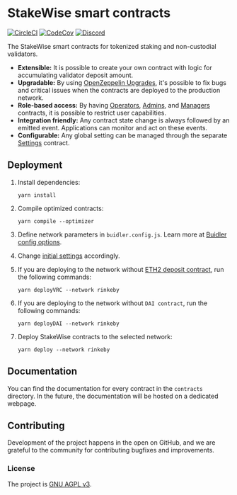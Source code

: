 # StakeWise smart contracts

[![CircleCI](https://circleci.com/gh/stakewise/contracts.svg?style=svg)](https://circleci.com/gh/stakewise/contracts)
[![CodeCov](https://codecov.io/gh/stakewise/contracts/branch/master/graph/badge.svg)](https://codecov.io/gh/stakewise/contracts)
[![Discord](https://user-images.githubusercontent.com/7288322/34471967-1df7808a-efbb-11e7-9088-ed0b04151291.png)](https://discord.gg/2BSdr2g)

The StakeWise smart contracts for tokenized staking and non-custodial validators.

- **Extensible:** It is possible to create your own contract with logic for accumulating validator deposit amount.
- **Upgradable:** By using [OpenZeppelin Upgrades](https://github.com/OpenZeppelin/openzeppelin-upgrades), it's possible to fix bugs and critical issues when the contracts are deployed to the production network.
- **Role-based access:** By having [Operators](./contracts/access/Operators.sol), [Admins](./contracts/access/Admins.sol), and [Managers](./contracts/access/Managers.sol) contracts, it is possible to restrict user capabilities.
- **Integration friendly:** Any contract state change is always followed by an emitted event. Applications can monitor and act on these events.
- **Configurable:** Any global setting can be managed through the separate [Settings](./contracts/Settings.sol) contract.

## Deployment

1. Install dependencies:

   ```shell script
   yarn install
   ```

2. Compile optimized contracts:

   ```shell script
   yarn compile --optimizer
   ```

3. Define network parameters in `buidler.config.js`. Learn more at [Buidler config options](https://hardhat.org/config/#available-config-options).

4. Change [initial settings](./deployments/settings.js) accordingly.

5. If you are deploying to the network without [ETH2 deposit contract](https://github.com/ethereum/eth2.0-specs/tree/dev/solidity_deposit_contract), run the following commands:

   ```shell script
   yarn deployVRC --network rinkeby
   ```

6. If you are deploying to the network without `DAI contract`, run the following commands:
   ```shell script
   yarn deployDAI --network rinkeby
   ```

7. Deploy StakeWise contracts to the selected network:

   ```shell script
   yarn deploy --network rinkeby
   ```

## Documentation

You can find the documentation for every contract in the `contracts` directory. In the future, the documentation will be hosted on a dedicated webpage.

## Contributing

Development of the project happens in the open on GitHub, and we are grateful to the community for contributing bugfixes and improvements.

### License

The project is [GNU AGPL v3](./LICENSE).
